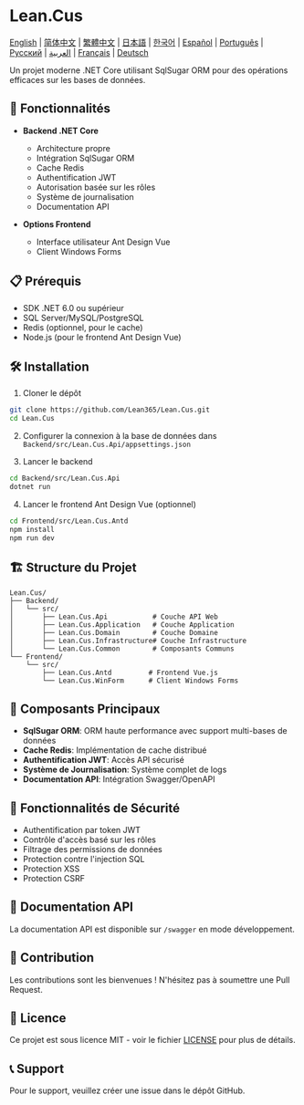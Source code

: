 # Lean.Cus

[English](README.md) | [简体中文](README.zh-CN.md) | [繁體中文](README.zh-TW.md) | [日本語](README.ja.md) | [한국어](README.ko.md) | [Español](README.es.md) | [Português](README.pt.md) | [Русский](README.ru.md) | [العربية](README.ar.md) | [Français](README.fr.md) | [Deutsch](README.de.md)

Un projet moderne .NET Core utilisant SqlSugar ORM pour des opérations efficaces sur les bases de données.

## 🚀 Fonctionnalités

- **Backend .NET Core**
  - Architecture propre
  - Intégration SqlSugar ORM
  - Cache Redis
  - Authentification JWT
  - Autorisation basée sur les rôles
  - Système de journalisation
  - Documentation API

- **Options Frontend**
  - Interface utilisateur Ant Design Vue
  - Client Windows Forms

## 📋 Prérequis

- SDK .NET 6.0 ou supérieur
- SQL Server/MySQL/PostgreSQL
- Redis (optionnel, pour le cache)
- Node.js (pour le frontend Ant Design Vue)

## 🛠️ Installation

1. Cloner le dépôt
```bash
git clone https://github.com/Lean365/Lean.Cus.git
cd Lean.Cus
```

2. Configurer la connexion à la base de données dans `Backend/src/Lean.Cus.Api/appsettings.json`

3. Lancer le backend
```bash
cd Backend/src/Lean.Cus.Api
dotnet run
```

4. Lancer le frontend Ant Design Vue (optionnel)
```bash
cd Frontend/src/Lean.Cus.Antd
npm install
npm run dev
```

## 🏗️ Structure du Projet

```
Lean.Cus/
├── Backend/
│   └── src/
│       ├── Lean.Cus.Api           # Couche API Web
│       ├── Lean.Cus.Application   # Couche Application
│       ├── Lean.Cus.Domain        # Couche Domaine
│       ├── Lean.Cus.Infrastructure# Couche Infrastructure
│       └── Lean.Cus.Common        # Composants Communs
└── Frontend/
    └── src/
        ├── Lean.Cus.Antd         # Frontend Vue.js
        └── Lean.Cus.WinForm      # Client Windows Forms
```

## 🔧 Composants Principaux

- **SqlSugar ORM**: ORM haute performance avec support multi-bases de données
- **Cache Redis**: Implémentation de cache distribué
- **Authentification JWT**: Accès API sécurisé
- **Système de Journalisation**: Système complet de logs
- **Documentation API**: Intégration Swagger/OpenAPI

## 🔐 Fonctionnalités de Sécurité

- Authentification par token JWT
- Contrôle d'accès basé sur les rôles
- Filtrage des permissions de données
- Protection contre l'injection SQL
- Protection XSS
- Protection CSRF

## 📝 Documentation API

La documentation API est disponible sur `/swagger` en mode développement.

## 🤝 Contribution

Les contributions sont les bienvenues ! N'hésitez pas à soumettre une Pull Request.

## 📄 Licence

Ce projet est sous licence MIT - voir le fichier [LICENSE](LICENSE) pour plus de détails.

## 📞 Support

Pour le support, veuillez créer une issue dans le dépôt GitHub. 